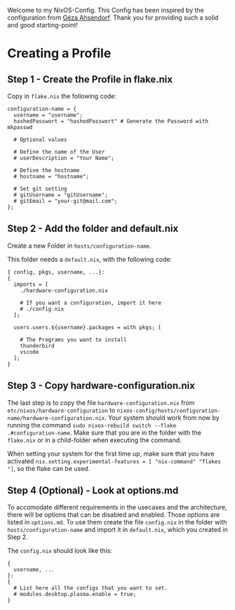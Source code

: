 Welcome to my NixOS-Config. This Config has been inspired by the configuration from [Géza Ahsendorf](https://codeberg.org/DynamicGoose?tab=repositories). Thank you for providing such a solid and good starting-point!

# Creating a Profile

## Step 1 - Create the Profile in flake.nix

Copy in `flake.nix` the following code:

```
configuration-name = {
  username = "username";
  hashedPasswort = "hashedPasswort" # Generate the Password with mkpasswd

  # Optional values

  # Define the name of the User
  # userDescription = "Your Name";

  # Define the hostname
  # hostname = "hostname";

  # Set git setting
  # gitUsername = "gitUsername";
  # gitEmail = "your-git@mail.com";
};
```

## Step 2 - Add the folder and default.nix

Create a new Folder in `hosts/configuration-name`.

This folder needs a `default.nix`, with the following code:

```
{ config, pkgs, username, ...}:
{
  imports = [
    ./hardware-configuration.nix

    # If you want a configuration, import it here
    # ./config.nix
  ];

  users.users.${username}.packages = with pkgs; [

    # The Programs you want to install
    thunderbird
    vscode
  ];
}
```

## Step 3 - Copy hardware-configuration.nix

The last step is to copy the file `hardware-configuration.nix` from `etc/nixos/hardware-configuration` to `nixos-config/hosts/configuration-name/hardware-configuration.nix`. Your system should work from now by running the command `sudo nixos-rebuild switch --flake .#configuration-name`. Make sure that you are in the folder with the `flake.nix` or in a child-folder when executing the command.

When setting your system for the first time up, make sure that you have activated `nix.setting.experimental-features = [ "nix-command" "flakes "]`, so the flake can be used.

## Step 4 (Optional) - Look at options.md

To accomodate different requirements in the usecases and the architecture, there will be options that can be disabled and enabled. Those options are listed in `options.md`. To use them create the file `config.nix` in the folder with `hosts/configuration-name` and import it in `default.nix`, which you created in Step 2.

The `config.nix` should look like this:

```
{
  username, ...
}:
{
  # List here all the configs that you want to set.
  # modules.desktop.plasma.enable = true;
}
```
